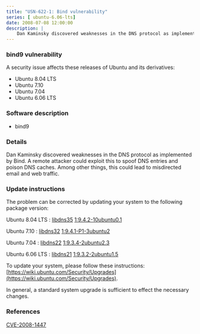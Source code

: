 ```yaml
---
title: "USN-622-1: Bind vulnerability"
series: [ ubuntu-6.06-lts]
date: 2008-07-08 12:00:00
description: |
    Dan Kaminsky discovered weaknesses in the DNS protocol as implemented by Bind.  A remote attacker could exploit this to spoof DNS entries and poison DNS caches. Among other things, this could lead to misdirected email and web traffic. 
--- 
```

 
 


### bind9 vulnerability

A security issue affects these releases of Ubuntu and its derivatives:

* Ubuntu 8.04 LTS
* Ubuntu 7.10
* Ubuntu 7.04
* Ubuntu 6.06 LTS

### Software description

* bind9 

### Details

Dan Kaminsky discovered weaknesses in the DNS protocol as implemented by Bind. A remote attacker could exploit this to spoof DNS entries and poison DNS caches. Among other things, this could lead to misdirected email and web traffic. 

### Update instructions

The problem can be corrected by updating your system to the following package version:

Ubuntu 8.04 LTS
 : [libdns35](https://launchpad.net/ubuntu/+source/bind9) <span> [1:9.4.2-10ubuntu0.1](https://launchpad.net/ubuntu/+source/bind9/1:9.4.2-10ubuntu0.1) </span> 

Ubuntu 7.10
 : [libdns32](https://launchpad.net/ubuntu/+source/bind9) <span> [1:9.4.1-P1-3ubuntu2](https://launchpad.net/ubuntu/+source/bind9/1:9.4.1-P1-3ubuntu2) </span> 

Ubuntu 7.04
 : [libdns22](https://launchpad.net/ubuntu/+source/bind9) <span> [1:9.3.4-2ubuntu2.3](https://launchpad.net/ubuntu/+source/bind9/1:9.3.4-2ubuntu2.3) </span> 

Ubuntu 6.06 LTS
 : [libdns21](https://launchpad.net/ubuntu/+source/bind9) <span> [1:9.3.2-2ubuntu1.5](https://launchpad.net/ubuntu/+source/bind9/1:9.3.2-2ubuntu1.5) </span> 

To update your system, please follow these instructions: [https://wiki.ubuntu.com/Security/Upgrades](https://wiki.ubuntu.com/Security/Upgrades).

In general, a standard system upgrade is sufficient to effect the necessary changes. 

### References

 
 [CVE-2008-1447](http://people.ubuntu.com/~ubuntu-security/cve/CVE-2008-1447)
 

